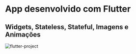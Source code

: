 # App desenvolvido com Flutter
## Widgets, Stateless, Stateful, Imagens e Animações

![flutter-project](https://user-images.githubusercontent.com/41654616/184716387-ca538150-37ad-4590-a579-936940928d9d.gif)

